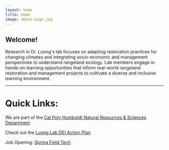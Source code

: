 ```yaml
---
layout: home
title: Home
image: about-page.jpg
---
```

Welcome! 
---
Research in Dr. Luong's lab focuses on adapting restoration practices for changing climates and integrating socio-economic and management perspectives to understand rangeland ecology. Lab members engage in hands-on learning opportunities that inform real-world rangeland restoration and management projects to cultivate a diverse and inclusive learning environment. 

---
# Quick Links:

We are part of the [Cal Poly Humboldt Natural Resources & Sciences Department](https://cnrs.humboldt.edu/)

Check out the [Luong Lab DEI Action Plan](https://docs.google.com/document/d/1RVHRP_jJqwDWBOIRaE78yCK5Q4iO7_UxVKMFNqwbh6c/edit?usp=sharing)

Job Opening: [Spring Field Tech](https://docs.google.com/document/d/1ViwgF027lEFQj7xx26L9jpcv1uONYElBYMVarRXpT_k/edit?usp=sharing)

